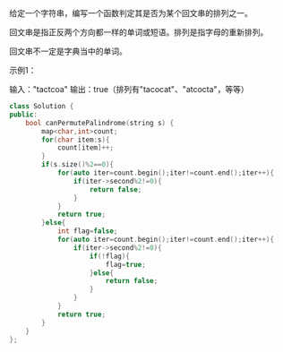 给定一个字符串，编写一个函数判定其是否为某个回文串的排列之一。

回文串是指正反两个方向都一样的单词或短语。排列是指字母的重新排列。

回文串不一定是字典当中的单词。

 

示例1：

输入："tactcoa"
输出：true（排列有"tacocat"、"atcocta"，等等）

```cpp
class Solution {
public:
    bool canPermutePalindrome(string s) {
        map<char,int>count;
        for(char item:s){
            count[item]++;
        }
        if(s.size()%2==0){
            for(auto iter=count.begin();iter!=count.end();iter++){
                if(iter->second%2!=0){
                    return false;
                }
            }
            return true;
        }else{
            int flag=false;
            for(auto iter=count.begin();iter!=count.end();iter++){
                if(iter->second%2!=0){
                    if(!flag){
                        flag=true;
                    }else{
                        return false;
                    }
                }
            }
            return true;
        }
    }
};
```

